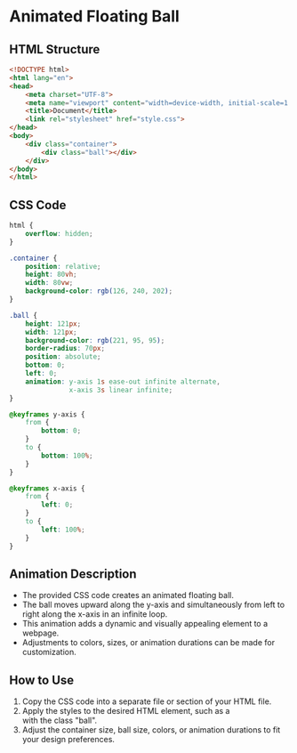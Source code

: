 # Animated Floating Ball

## HTML Structure
```html
<!DOCTYPE html>
<html lang="en">
<head>
    <meta charset="UTF-8">
    <meta name="viewport" content="width=device-width, initial-scale=1.0">
    <title>Document</title>
    <link rel="stylesheet" href="style.css">
</head>
<body>
    <div class="container">
        <div class="ball"></div>
    </div>
</body>
</html>
```

## CSS Code
```css
html {
    overflow: hidden;
}

.container {
    position: relative;
    height: 80vh;
    width: 80vw;
    background-color: rgb(126, 240, 202);
}

.ball {
    height: 121px;
    width: 121px;
    background-color: rgb(221, 95, 95);
    border-radius: 70px;
    position: absolute;
    bottom: 0;
    left: 0;
    animation: y-axis 1s ease-out infinite alternate,
               x-axis 3s linear infinite;            
}

@keyframes y-axis {
    from {
        bottom: 0;
    }  
    to {
        bottom: 100%;
    }
}

@keyframes x-axis {
    from {
        left: 0;
    }
    to {
        left: 100%;
    }
}
```

## Animation Description

- The provided CSS code creates an animated floating ball.
- The ball moves upward along the y-axis and simultaneously from left to right along the x-axis in an infinite loop.
- This animation adds a dynamic and visually appealing element to a webpage.
- Adjustments to colors, sizes, or animation durations can be made for customization.

## How to Use

1. Copy the CSS code into a separate file or section of your HTML file.
2. Apply the styles to the desired HTML element, such as a <div> with the class "ball".
3. Adjust the container size, ball size, colors, or animation durations to fit your design preferences.
